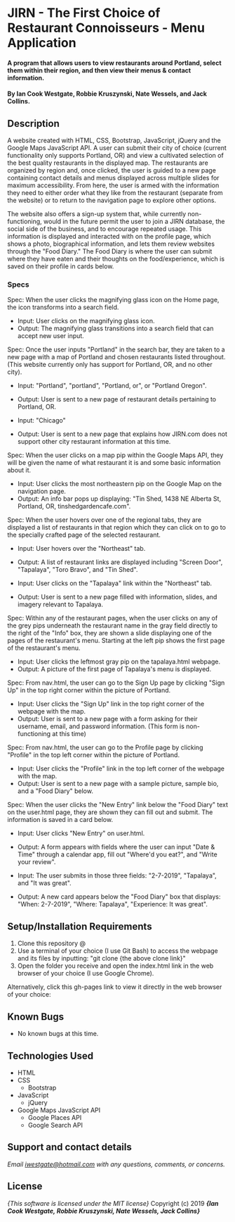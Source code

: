# JIRN - The First Choice of Restaurant Connoisseurs - Menu Application

#### A program that allows users to view restaurants around Portland, select them within their region, and then view their menus & contact information.

#### By **Ian Cook Westgate**, **Robbie Kruszynski**, **Nate Wessels**, and **Jack Collins**.

## Description

A website created with HTML, CSS, Bootstrap, JavaScript, jQuery and the Google Maps JavaScript API. A user can submit their city of choice (current functionality only supports Portland, OR) and view a cultivated selection of the best quality restaurants in the displayed map. The restaurants are organized by region and, once clicked, the user is guided to a new page containing contact details and menus displayed across multiple slides for maximum accessibility. From here, the user is armed with the information they need to either order what they like from the restaurant (separate from the website) or to return to the navigation page to explore other options.

The website also offers a sign-up system that, while currently non-functioning, would in the future permit the user to join a JIRN database, the social side of the business, and to encourage repeated usage. This information is displayed and interacted with on the profile page, which shows a photo, biographical information, and lets them review websites through the "Food Diary." The Food Diary is where the user can submit where they have eaten and their thoughts on the food/experience, which is saved on their profile in cards below.

### Specs

Spec: When the user clicks the magnifying glass icon on the Home page, the icon transforms into a search field.
  - Input: User clicks on the magnifying glass icon.
  - Output: The magnifying glass transitions into a search field that can accept new user input.

Spec: Once the user inputs "Portland" in the search bar, they are taken to a new page with a map of Portland and chosen restaurants listed throughout. (This website currently only has support for Portland, OR, and no other city).
  - Input: "Portland", "portland", "Portland, or", or "Portland Oregon".
  - Output: User is sent to a new page of restaurant details pertaining to Portland, OR.

  - Input: "Chicago"
  - Output: User is sent to a new page that explains how JIRN.com does not support other city restaurant information at this time.

Spec: When the user clicks on a map pip within the Google Maps API, they will be given the name of what restaurant it is and some basic information about it.
  - Input: User clicks the most northeastern pip on the Google Map on the navigation page.
  - Output: An info bar pops up displaying: "Tin Shed, 1438 NE Alberta St, Portland, OR, tinshedgardencafe.com".

Spec: When the user hovers over one of the regional tabs, they are displayed a list of restaurants in that region which they can click on to go to the specially crafted page of the selected restaurant.
  - Input: User hovers over the "Northeast" tab.
  - Output: A list of restaurant links are displayed including "Screen Door", "Tapalaya", "Toro Bravo", and "Tin Shed".

  - Input: User clicks on the "Tapalaya" link within the "Northeast" tab.
  - Output: User is sent to a new page filled with information, slides, and imagery relevant to Tapalaya.

Spec: Within any of the restaurant pages, when the user clicks on any of the grey pips underneath the restaurant name in the gray field directly to the right of the "Info" box, they are shown a slide displaying one of the pages of the restaurant's menu. Starting at the left pip shows the first page of the restaurant's menu.
  - Input: User clicks the leftmost gray pip on the tapalaya.html webpage.
  - Output: A picture of the first page of Tapalaya's menu is displayed.

Spec: From nav.html, the user can go to the Sign Up page by clicking "Sign Up" in the top right corner within the picture of Portland.
  - Input: User clicks the "Sign Up" link in the top right corner of the webpage with the map.
  - Output: User is sent to a new page with a form asking for their username, email, and password information. (This form is non-functioning at this time)

Spec: From nav.html, the user can go to the Profile page by clicking "Profile" in the top left corner within the picture of Portland.
  - Input: User clicks the "Profile" link in the top left corner of the webpage with the map.
  - Output: User is sent to a new page with a sample picture, sample bio, and a "Food Diary" below.

Spec: When the user clicks the "New Entry" link below the "Food Diary" text on the user.html page, they are shown they can fill out and submit. The information is saved in a card below.
  - Input: User clicks "New Entry" on user.html.
  - Output: A form appears with fields where the user can input "Date & Time" through a calendar app, fill out "Where'd you eat?", and "Write your review".

  - Input: The user submits in those three fields: "2-7-2019", "Tapalaya", and "It was great".
  - Output: A new card appears below the "Food Diary" box that displays: "When: 2-7-2019", "Where: Tapalaya", "Experience: It was great".

## Setup/Installation Requirements

1. Clone this repository @
2. Use a terminal of your choice (I use Git Bash) to access the webpage and its files by inputting: "git clone {the above clone link}"
3. Open the folder you receive and open the index.html link in the web browser of your choice (I use Google Chrome).

Alternatively, click this gh-pages link to view it directly in the web browser of your choice:

## Known Bugs
* No known bugs at this time.

## Technologies Used
* HTML
* CSS
  * Bootstrap
* JavaScript
  * jQuery
* Google Maps JavaScript API
  * Google Places API
  * Google Search API


## Support and contact details

_Email iwestgate@hotmail.com with any questions, comments, or concerns._

## License

*{This software is licensed under the MIT license}*
Copyright (c) 2019 **_{Ian Cook Westgate, Robbie Kruszynski, Nate Wessels, Jack Collins}_**
